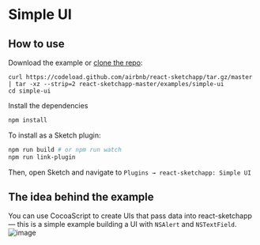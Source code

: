 # Simple UI

## How to use
Download the example or [clone the repo](http://github.com/airbnb/react-sketchapp):
```
curl https://codeload.github.com/airbnb/react-sketchapp/tar.gz/master | tar -xz --strip=2 react-sketchapp-master/examples/simple-ui
cd simple-ui
```

Install the dependencies
```bash
npm install
```

To install as a Sketch plugin:
```bash
npm run build # or npm run watch
npm run link-plugin
```
Then, open Sketch and navigate to `Plugins → react-sketchapp: Simple UI`

## The idea behind the example

You can use CocoaScript to create UIs that pass data into react-sketchapp — this is a simple example building a UI with `NSAlert` and `NSTextField`.
![image](https://cloud.githubusercontent.com/assets/591643/26658949/2d565576-4622-11e7-9350-4b6aac7096b8.png)
